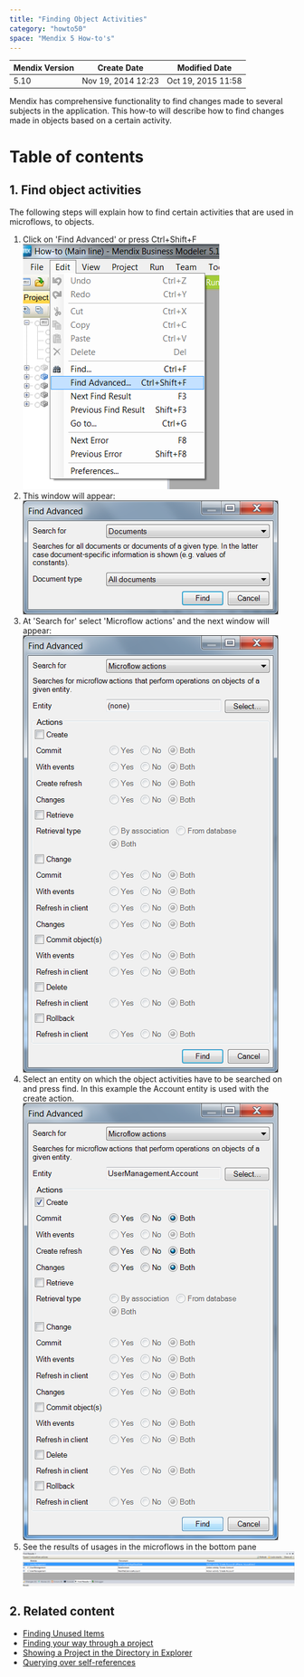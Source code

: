 ```yaml
---
title: "Finding Object Activities"
category: "howto50"
space: "Mendix 5 How-to's"
---
```

<table><thead><tr><th class="confluenceTh">Mendix Version</th><th class="confluenceTh">Create Date</th><th colspan="1" class="confluenceTh">Modified Date</th></tr></thead><tbody><tr><td class="confluenceTd">5.10</td><td class="confluenceTd">Nov 19, 2014 12:23</td><td colspan="1" class="confluenceTd">Oct 19, 2015 11:58</td></tr></tbody></table>



Mendix has comprehensive functionality to find changes made to several subjects in the application. This how-to will describe how to find changes made in objects based on a certain activity.

# Table of contents

## 1\. Find object activities

The following steps will explain how to find certain activities that are used in microflows, to objects.

1.  Click on 'Find Advanced' or press Ctrl+Shift+F
    ![](attachments/8782856/8946085.png)
2.  This window will appear:
    ![](attachments/8782856/8946086.png)
3.  At 'Search for' select 'Microflow actions' and the next window will appear:
    ![](attachments/8782856/8946087.png)
4.  Select an entity on which the object activities have to be searched on and press find.
    In this example the Account entity is used with the create action.
    ![](attachments/8782856/8946088.png)
5.  See the results of usages in the microflows in the bottom pane
    ![](attachments/8782856/8946089.png)

## 2\. Related content

*   [Finding Unused Items](/howto50/Finding+Unused+Items)
*   [Finding your way through a project](/howto50/Finding+your+way+through+a+project)
*   [Showing a Project in the Directory in Explorer](/howto50/Showing+a+Project+in+the+Directory+in+Explorer)
*   [Querying over self-references](Querying+over+self-references)

